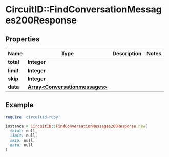 # CircuitID::FindConversationMessages200Response

## Properties

| Name | Type | Description | Notes |
| ---- | ---- | ----------- | ----- |
| **total** | **Integer** |  |  |
| **limit** | **Integer** |  |  |
| **skip** | **Integer** |  |  |
| **data** | [**Array&lt;Conversationmessages&gt;**](Conversationmessages.md) |  |  |

## Example

```ruby
require 'circuitid-ruby'

instance = CircuitID::FindConversationMessages200Response.new(
  total: null,
  limit: null,
  skip: null,
  data: null
)
```

